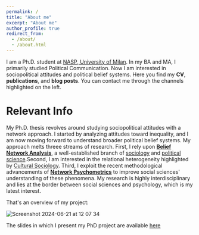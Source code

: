 ```yaml
---
permalink: /
title: "About me"
excerpt: "About me"
author_profile: true
redirect_from: 
  - /about/
  - /about.html
---
```


I am a Ph.D. student at [NASP, University of Milan](https://www.nasp.eu/people/students/students-cohorts/arturo-bertero.html). In my BA and MA, I primarily studied Political Communication. Now I am interested in sociopolitical attitudes and political belief systems. Here you find my **CV**, **publications**, and **blog posts**. You can contact me through the channels highlighted on the left. 

Relevant Info
======
My Ph.D. thesis revolves around studying sociopolitical attitudes with a network approach. I started by analyzing attitudes toward inequality, and I am now moving forward to understand broader political belief systems. My approach melts threee streams of research. First, I rely upon [**Belief Network Analysis**](https://www.journals.uchicago.edu/doi/abs/10.1086/691274), a well-established branch of [sociology](https://www.cambridge.org/core/journals/european-journal-of-sociology-archives-europeennes-de-sociologie/article/searching-for-homo-economicus/A1F33AFB1DADF31BF940D2D7C266ACB4) and [political science](https://www.tandfonline.com/doi/pdf/10.1080/08913810608443650).Second, I am interested in the relational heterogeneity highlighted by [Cultural Sociology](https://www.sciencedirect.com/science/article/abs/pii/S0304422X17301535). Third, I exploit the recent methodological advancements of [**Network Psychometrics**](https://www.nature.com/articles/s43586-021-00055-w) to improve social sciences' understanding of these phenomena. My research is highly interdisciplinary and lies at the border between social sciences and psychology, which is my latest interest. 

That's an overview of my project: 

![Screenshot 2024-06-21 at 12 07 34](https://github.com/arturobertero/arturobertero.github.io/assets/110384763/b01d3f77-bb42-45b2-a276-552532878a41)

The slides in which I present my PhD project are available [here](https://arturobertero.github.io/files/PROJ.pdf)
